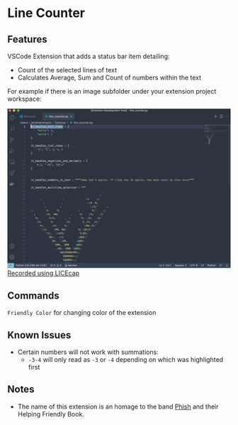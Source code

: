 # Line Counter

## Features
VSCode Extension that adds a status bar item detailing:
* Count of the selected lines of text
* Calculates Average, Sum and Count of numbers within the text

For example if there is an image subfolder under your extension project workspace:

![main features](images/linecounter.gif)
[Recorded using LICEcap](https://www.cockos.com/licecap/)

## Commands
`Friendly Color` for changing color of the extension

## Known Issues
* Certain numbers will not work with summations:
  * `-3-4` will only read as `-3` or `-4` depending on which was highlighted first

## Notes
* The name of this extension is an homage to the band [Phish](https://phish.net/) and their Helping Friendly Book.